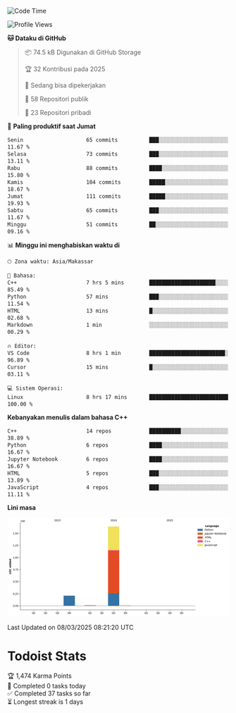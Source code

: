 <!--START_SECTION:waka-->
![Code Time](http://img.shields.io/badge/Code%20Time-128%20hrs%2017%20mins-blue)

![Profile Views](http://img.shields.io/badge/Profil%20dilihat-0-blue)

**🐱 Dataku di GitHub** 

> 📦 74.5 kB Digunakan di GitHub Storage 
 > 
> 🏆 32 Kontribusi pada 2025
 > 
> 💼 Sedang bisa dipekerjakan
 > 
> 📜 58 Repositori publik 
 > 
> 🔑 23 Repositori pribadi 
 > 
📅 **Paling produktif saat Jumat** 

```text
Senin                    65 commits          ███░░░░░░░░░░░░░░░░░░░░░░   11.67 % 
Selasa                   73 commits          ███░░░░░░░░░░░░░░░░░░░░░░   13.11 % 
Rabu                     88 commits          ████░░░░░░░░░░░░░░░░░░░░░   15.80 % 
Kamis                    104 commits         █████░░░░░░░░░░░░░░░░░░░░   18.67 % 
Jumat                    111 commits         █████░░░░░░░░░░░░░░░░░░░░   19.93 % 
Sabtu                    65 commits          ███░░░░░░░░░░░░░░░░░░░░░░   11.67 % 
Minggu                   51 commits          ██░░░░░░░░░░░░░░░░░░░░░░░   09.16 % 
```


📊 **Minggu ini menghabiskan waktu di** 

```text
🕑︎ Zona waktu: Asia/Makassar

💬 Bahasa: 
C++                      7 hrs 5 mins        █████████████████████░░░░   85.49 % 
Python                   57 mins             ███░░░░░░░░░░░░░░░░░░░░░░   11.54 % 
HTML                     13 mins             █░░░░░░░░░░░░░░░░░░░░░░░░   02.68 % 
Markdown                 1 min               ░░░░░░░░░░░░░░░░░░░░░░░░░   00.29 % 

🔥 Editor: 
VS Code                  8 hrs 1 min         ████████████████████████░   96.89 % 
Cursor                   15 mins             █░░░░░░░░░░░░░░░░░░░░░░░░   03.11 % 

💻 Sistem Operasi: 
Linux                    8 hrs 17 mins       █████████████████████████   100.00 % 
```

**Kebanyakan menulis dalam bahasa C++** 

```text
C++                      14 repos            ██████████░░░░░░░░░░░░░░░   38.89 % 
Python                   6 repos             ████░░░░░░░░░░░░░░░░░░░░░   16.67 % 
Jupyter Notebook         6 repos             ████░░░░░░░░░░░░░░░░░░░░░   16.67 % 
HTML                     5 repos             ███░░░░░░░░░░░░░░░░░░░░░░   13.89 % 
JavaScript               4 repos             ███░░░░░░░░░░░░░░░░░░░░░░   11.11 % 
```



**Lini masa**

![Lines of Code chart](https://raw.githubusercontent.com/yusuf601/yusuf601/main/assets/bar_graph.png)


 Last Updated on 08/03/2025 08:21:20 UTC
<!--END_SECTION:waka-->
# Todoist Stats

<!-- TODO-IST:START -->
🏆  1,474 Karma Points           
🌸  Completed 0 tasks today           
✅  Completed 37 tasks so far           
⏳  Longest streak is 1 days
<!-- TODO-IST:END -->
